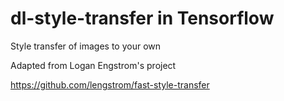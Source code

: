 # dl-style-transfer in Tensorflow
Style transfer of images to your own 


Adapted from Logan Engstrom's project



https://github.com/lengstrom/fast-style-transfer
